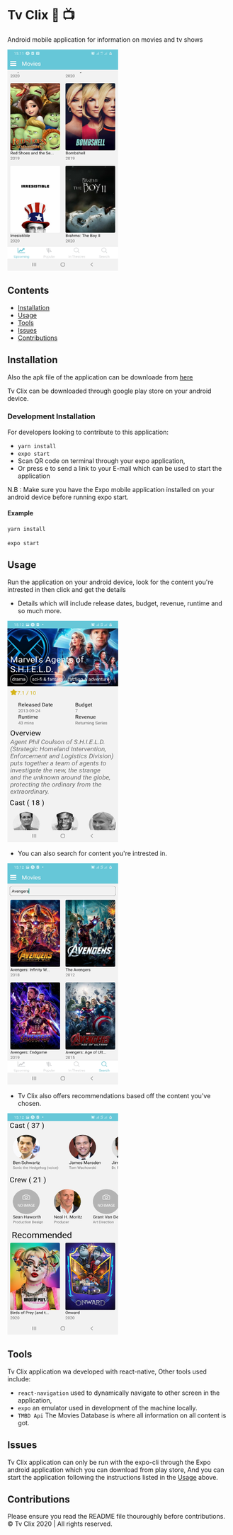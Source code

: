# Tv Clix :movie_camera: :tv:
Android mobile application for information on movies and tv shows

<img src='https://github.com/Dsholz/Tv-Clix/blob/master/assets/section-page.jpg' height='500' width='250' />

## Contents
- [Installation](#installation)
- [Usage](#usage)
- [Tools](#tools)
- [Issues](#issues)
- [Contributions](#contributions)

## Installation

Also the apk file of the application can be downloade from [here](https://expo.io/artifacts/9cbabe5a-d61a-47e3-9ddc-cbf94b5ca832) 

Tv Clix can be downloaded through google play store on your android device.

### Development Installation

For developers looking to contribute to this application:
- `yarn install`
- `expo start`
- Scan QR code on terminal through your expo application,
- Or press e to send a link to your E-mail which can be used to start the application

N.B : Make sure you have the Expo mobile application installed on your android device before running expo start.

#### Example
```
yarn install

expo start
```

## Usage
Run the application on your android device, look for the content you're intrested in then click and get the details

- Details which will include release dates, budget, revenue, runtime and so much more.
<img src='https://github.com/Dsholz/Tv-Clix/blob/master/assets/item-page--main.jpg' height='500' width='250' />

- You can also search for content you're intrested in.
<img src='https://github.com/Dsholz/Tv-Clix/blob/master/assets/search-page.jpg' height='500' width='250' />


- Tv Clix also offers recommendations based off the content you've chosen.
<img src='https://github.com/Dsholz/Tv-Clix/blob/master/assets/item-page--secondary.jpg' height='500' width='250' />

## Tools
Tv Clix application wa developed with react-native, Other tools used include:
- `react-navigation` used to dynamically navigate to other screen in the application,
- `expo` an emulator used in development of the machine locally.
- `TMBD Api` The Movies Database is where all information on all content is got.

## Issues
Tv Clix application can only be run with the expo-cli through the Expo android application which you can download from 
play store, And you can start the application following the instructions listed in the [Usage](#usage) above.

## Contributions
Please ensure you read the README file thouroughly before contributions.
&copy; Tv Clix 2020 | All rights reserved.
